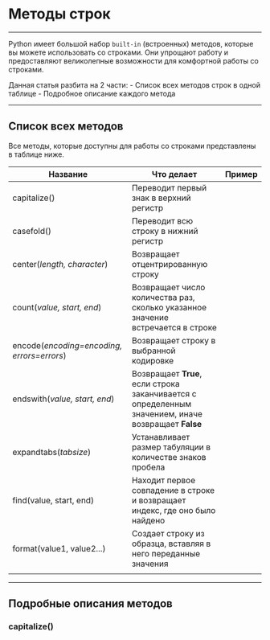# Методы строк

***

Python имеет большой набор `built-in` (встроенных) методов, которые вы можете использовать со строками. Они упрощают работу и предоставляют великолепные возможности для комфортной работы со строками.

Данная статья разбита на 2 части:
    - Список всех методов строк в одной таблице
    - Подробное описание каждого метода

***

## Список всех методов

Все методы, которые доступны для работы со строками представлены в таблице ниже.

| Название | Что делает | Пример |
| -------- | ---------- | :----: |
| capitalize() | Переводит первый знак в верхний регистр |        |
| casefold() | Переводит всю строку в нижний регистр |  |
| center(*length, character*) | Возвращает отцентрированную строку |  |
| count(*value, start, end*) | Возвращает число количества раз, сколько указанное значение встречается в строке |  |
| encode(*encoding=encoding, errors=errors*) | Возвращает строку в выбранной кодировке |  |
| endswith(*value, start, end*) | Возвращает **True**, если строка заканчивается с определенным значением, иначе возвращает **False** |  |
| expandtabs(*tabsize*) | Устанавливает размер табуляции в количестве знаков пробела |  |
| find(value, start, end) | Находит первое совпадение в строке и возвращает индекс, где оно было найдено |  |
| format(value1, value2...) | Создает строку из образца, вставляя в него переданные значения |  |
|  |  |  |

***

## Подробные описания методов

### capitalize()

